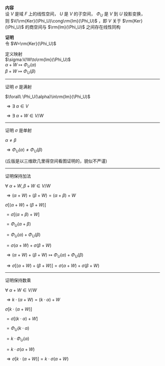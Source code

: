 **内容**  
设 $V$ 是域 $F$ 上的线性空间， $U$ 是 $V$ 的子空间， $\Phi_U$ 是 $V$ 到 $U$ 投影变换，  
则 $V/\rm{Ker}(\Phi_U)\cong\rm{Im}(\Phi_U)$ ，即 $V$ 关于 $\rm{Ker}(\Phi_U)$ 的商空间与 $\rm{Im}(\Phi_U)$ 之间存在线性同构  
  
**证明**  
令 $W=\rm{Ker}(\Phi_U)$  
  
定义映射  
 $\sigma:V/W\to\rm{Im}(\Phi_U)$  
 $\alpha+W\mapsto\Phi_U(\alpha)$  
 $\beta+W\mapsto\Phi_U(\beta)$  
  
---  
  
证明 $\sigma$ 是满射  
  
 $\forall\ \Phi_U(\alpha)\in\rm{Im}(\Phi_U)$  
  
 $\Rightarrow\exists\ \alpha\in V$  
  
 $\Rightarrow\exists\ \alpha+W\in V/W$  
  
---  
  
证明 $\sigma$ 是单射  
  
 $\alpha\neq\beta$  
  
 $\Rightarrow\Phi_U(\alpha)\neq\Phi_U(\beta)$  
  
(丘版是以三维欧几里得空间看图证明的，貌似不严谨)  
  
---  
  
证明保持加法  
  
 $\forall\ \alpha+W, \beta+W\in V/W$  
  
 $\Rightarrow(\alpha+W)+(\beta+W)=(\alpha+\beta)+W$  
  
 $\sigma[(\alpha+W)+(\beta+W)]$  
  
 $=\sigma[(\alpha+\beta)+W]$  
  
 $=\Phi_U(\alpha+\beta)$  
  
 $=\Phi_U(\alpha)+\Phi_U(\beta)$  
  
 $=\sigma(\alpha+W)+\sigma(\beta+W)$  
  
 $\Rightarrow(\alpha+W)+(\beta+W)\mapsto\Phi_U(\alpha)+\Phi_U(\beta)$  
  
 $\Rightarrow\sigma[(\alpha+W)+(\beta+W)]=\sigma(\alpha+W)+\sigma(\beta+W)$  
  
---  
  
证明保持数乘  
  
 $\forall\ \alpha+W\in V/W$  
  
 $\Rightarrow k\cdot(\alpha+W)=(k\cdot\alpha)+W$  
  
 $\sigma[k\cdot(\alpha+W)]$  
  
 $=\sigma[(k\cdot\alpha)+W]$  
  
 $=\Phi_U(k\cdot\alpha)$  
  
 $=k\cdot\Phi_U(\alpha)$  
  
 $=k\cdot\sigma(\alpha+W)$  
  
 $\Rightarrow\sigma[k\cdot(\alpha+W)]=k\cdot\sigma(\alpha+W)$  
